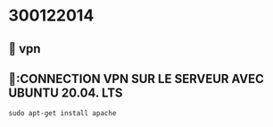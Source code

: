 # 300122014

## :roll_of_paper: vpn

## 🐳:CONNECTION VPN SUR LE SERVEUR AVEC UBUNTU 20.04. LTS



```
sudo apt-get install apache
```

